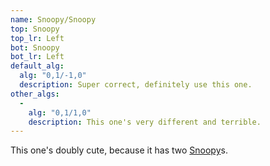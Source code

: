 ```yaml
---
name: Snoopy/Snoopy
top: Snoopy
top_lr: Left
bot: Snoopy
bot_lr: Left
default_alg:
  alg: "0,1/-1,0"
  description: Super correct, definitely use this one.
other_algs:
  -
    alg: "0,1/1,0"
    description: This one's very different and terrible.
---
```


This one's doubly cute, because it has two <a href="/faces/snoopy">Snoopy</a>s.
